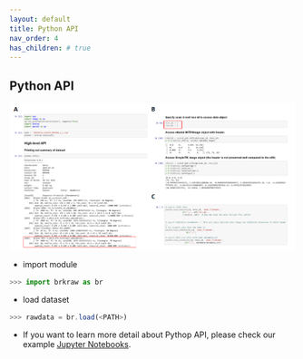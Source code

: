 ```yaml
---
layout: default
title: Python API
nav_order: 4
has_children: # true
---
```


## Python API
![Python API](../imgs/brkraw_python.png)

- import module
```js
>>> import brkraw as br
```

- load dataset
```js
>>> rawdata = br.load(<PATH>)
```

- If you want to learn more detail about Pythop API, please check our example
[Jupyter Notebooks](https://github.com/brkraw/bruker/blob/master/examples/BrkRaw_PythonAPI.ipynb).